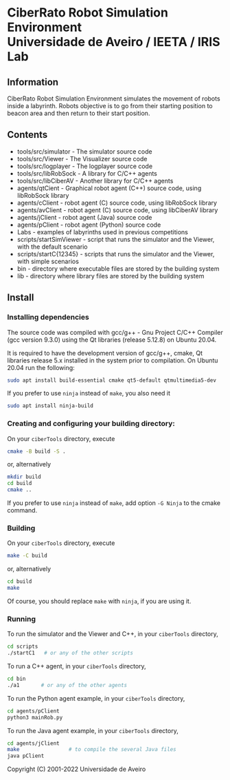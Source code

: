 
# CiberRato Robot Simulation Environment <br/> Universidade de Aveiro / IEETA / IRIS Lab

## Information

CiberRato Robot Simulation Environment simulates the movement
of robots inside a labyrinth. 
Robots objective is to go from their
starting position to beacon area and then return to their start position.

## Contents

* tools/src/simulator -     The simulator source code
* tools/src/Viewer -        The Visualizer source code
* tools/src/logplayer -     The logplayer source code
* tools/src/libRobSock -    A library for C/C++ agents
* tools/src/libCiberAV -    Another library for C/C++ agents
* agents/qtCient -          Graphical robot agent (C++) source code, using libRobSock library
* agents/cClient -          robot agent (C) source code, using libRobSock library
* agents/avClient -         robot agent (C) source code, using libCiberAV library
* agents/jClient -          robot agent (Java) source code
* agents/pClient -          robot agent (Python) source code
* Labs -                    examples of labyrinths used in previous competitions
* scripts/startSimViewer -  script that runs the simulator and the Viewer, with the default scenario
* scripts/startC{12345} -   scripts that runs the simulator and the Viewer, with simple scenarios
* bin -                     directory where executable files are stored by the building system
* lib -                     directory where library files are stored by the building system

## Install

### Installing dependencies

The source code was compiled with gcc/g++ - Gnu Project C/C++ Compiler (gcc version  9.3.0) using the Qt libraries (release 5.12.8) on Ubuntu 20.04.

It is required to have the development version of gcc/g++, cmake, Qt libraries
release 5.x installed in the system prior to compilation.
On Ubuntu 20.04 run the following:
```bash
sudo apt install build-essential cmake qt5-default qtmultimedia5-dev
```

If you prefer to use `ninja` instead of `make`, you also need it
```bash
sudo apt install ninja-build
```

### Creating and configuring your building directory:

On your `ciberTools` directory, execute
```bash
cmake -B build -S . 
```

or, alternatively
```bash
mkdir build
cd build
cmake ..
```

If you prefer to use `ninja` instead of `make`, add option `-G Ninja` to the cmake command.

### Building

On your `ciberTools` directory, execute
```bash
make -C build 
```

or, alternatively
```bash
cd build
make
```

Of course, you should replace `make` with `ninja`, if you are using it.

### Running

To run the simulator and the Viewer and C++, in your `ciberTools` directory,
```bash
cd scripts
./startC1   # or any of the other scripts
```

To run a C++ agent, in your `ciberTools` directory,
```bash
cd bin
./a1       # or any of the other agents
```

To run the Python agent example, in your `ciberTools` directory,
```bash
cd agents/pClient
python3 mainRob.py
```

To run the Java agent example, in your `ciberTools` directory,
```bash
cd agents/jClient
make                # to compile the several Java files
java pClient
```

 Copyright (C) 2001-2022 Universidade de Aveiro


